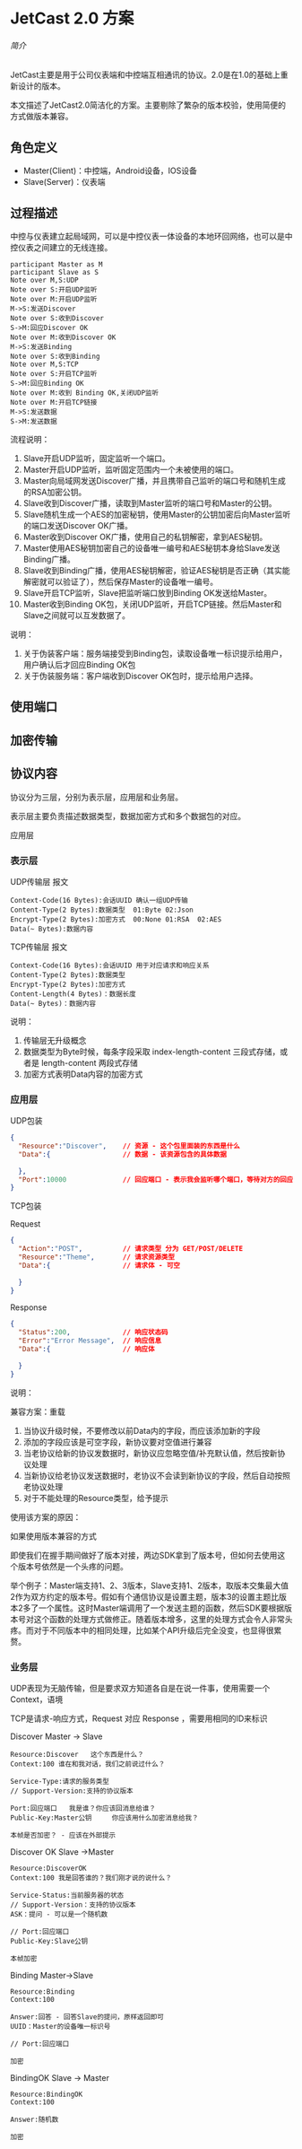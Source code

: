 # JetCast 2.0 方案

###### 简介

JetCast主要是用于公司仪表端和中控端互相通讯的协议。2.0是在1.0的基础上重新设计的版本。

本文描述了JetCast2.0简洁化的方案。主要剔除了繁杂的版本校验，使用简便的方式做版本兼容。

## 角色定义

- Master(Client)：中控端，Android设备，IOS设备
- Slave(Server)：仪表端

## 过程描述

中控与仪表建立起局域网，可以是中控仪表一体设备的本地环回网络，也可以是中控仪表之间建立的无线连接。

```sequence
participant Master as M
participant Slave as S
Note over M,S:UDP
Note over S:开启UDP监听
Note over M:开启UDP监听
M->S:发送Discover
Note over S:收到Discover
S->M:回应Discover OK
Note over M:收到Discover OK
M->S:发送Binding
Note over S:收到Binding
Note over M,S:TCP
Note over S:开启TCP监听
S->M:回应Binding OK
Note over M:收到 Binding OK,关闭UDP监听
Note over M:开启TCP链接
M->S:发送数据
S->M:发送数据
```
流程说明：

1. Slave开启UDP监听，固定监听一个端口。
2. Master开启UDP监听，监听固定范围内一个未被使用的端口。
3. Master向局域网发送Discover广播，并且携带自己监听的端口号和随机生成的RSA加密公钥。
4. Slave收到Discover广播，读取到Master监听的端口号和Master的公钥。
5. Slave随机生成一个AES的加密秘钥，使用Master的公钥加密后向Master监听的端口发送Discover OK广播。
6. Master收到Discover OK广播，使用自己的私钥解密，拿到AES秘钥。
7. Master使用AES秘钥加密自己的设备唯一编号和AES秘钥本身给Slave发送Binding广播。
8. Slave收到Binding广播，使用AES秘钥解密，验证AES秘钥是否正确（其实能解密就可以验证了），然后保存Master的设备唯一编号。
9. Slave开启TCP监听，Slave把监听端口放到Binding OK发送给Master。
10. Master收到Binding OK包，关闭UDP监听，开启TCP链接。然后Master和Slave之间就可以互发数据了。

说明：

1. 关于伪装客户端：服务端接受到Binding包，读取设备唯一标识提示给用户，用户确认后才回应Binding OK包
2. 关于伪装服务端：客户端收到Discover OK包时，提示给用户选择。

## 使用端口



## 加密传输



## 协议内容

协议分为三层，分别为表示层，应用层和业务层。

表示层主要负责描述数据类型，数据加密方式和多个数据包的对应。

应用层

### 表示层

UDP传输层 报文

```
Context-Code(16 Bytes):会话UUID 确认一组UDP传输
Content-Type(2 Bytes):数据类型	01:Byte 02:Json
Encrypt-Type(2 Bytes):加密方式	00:None	01:RSA	02:AES
Data(~ Bytes):数据内容
```



TCP传输层 报文

```
Context-Code(16 Bytes):会话UUID 用于对应请求和响应关系
Content-Type(2 Bytes):数据类型
Encrypt-Type(2 Bytes):加密方式
Content-Length(4 Bytes)：数据长度
Data(~ Bytes)：数据内容
```

说明：

1. 传输层无升级概念
2. 数据类型为Byte时候，每条字段采取 index-length-content 三段式存储，或者是 length-content 两段式存储
3. 加密方式表明Data内容的加密方式



### 应用层

UDP包装

```json
{
  "Resource":"Discover",	// 资源 - 这个包里面装的东西是什么
  "Data":{					// 数据 - 该资源包含的具体数据
    
  },
  "Port":10000				// 回应端口 - 表示我会监听哪个端口，等待对方的回应
}
```



TCP包装

Request

```json
{
  "Action":"POST",			// 请求类型 分为 GET/POST/DELETE
  "Resource":"Theme",		// 请求资源类型
  "Data":{					// 请求体 - 可空
    
  }
}
```

Response

```json
{
  "Status":200,				// 响应状态码
  "Error":"Error Message",	// 响应信息
  "Data":{					// 响应体
    
  }
}
```

说明：

兼容方案：重载

1. 当协议升级时候，不要修改以前Data内的字段，而应该添加新的字段
2. 添加的字段应该是可空字段，新协议要对空值进行兼容
3. 当老协议给新的协议发数据时，新协议应忽略空值/补充默认值，然后按新协议处理
4. 当新协议给老协议发送数据时，老协议不会读到新协议的字段，然后自动按照老协议处理
5. 对于不能处理的Resource类型，给予提示



使用该方案的原因：

如果使用版本兼容的方式

即使我们在握手期间做好了版本对接，两边SDK拿到了版本号，但如何去使用这个版本号依然是一个头疼的问题。

举个例子：Master端支持1、2、3版本，Slave支持1、2版本，取版本交集最大值2作为双方约定的版本号。假如有个通信协议是设置主题，版本3的设置主题比版本2多了一个属性。这时Master端调用了一个发送主题的函数，然后SDK要根据版本号对这个函数的处理方式做修正。随着版本增多，这里的处理方式会令人非常头疼。而对于不同版本中的相同处理，比如某个API升级后完全没变，也显得很累赘。



### 业务层

UDP表现为无脑传输，但是要求双方知道各自是在说一件事，使用需要一个Context，语境

TCP是请求-响应方式，Request 对应 Response ，需要用相同的ID来标识



Discover		Master -> Slave

```
Resource:Discover	这个东西是什么？
Context:100	谁在和我对话，我们之前说过什么？

Service-Type:请求的服务类型
// Support-Version:支持的协议版本

Port:回应端口	我是谁？你应该回消息给谁？
Public-Key:Master公钥		你应该用什么加密消息给我？

本帧是否加密？ - 应该在外部提示
```

Discover OK	 Slave ->Master

```
Resource:DiscoverOK
Context:100 我是回答谁的？我们刚才说的说什么？

Service-Status:当前服务器的状态
// Support-Version：支持的协议版本
ASK：提问 - 可以是一个随机数

// Port:回应端口
Public-Key:Slave公钥

本帧加密
```

Binding		Master->Slave

```
Resource:Binding
Context:100

Answer:回答 - 回答Slave的提问，原样返回即可
UUID：Master的设备唯一标识号

// Port:回应端口

加密
```

BindingOK Slave -> Master

```
Resource:BindingOK
Context:100

Answer:随机数

加密
```


